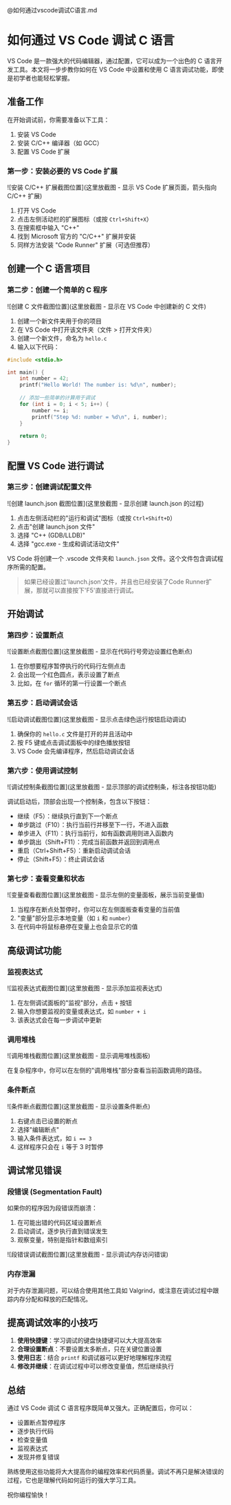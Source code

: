 @如何通过vscode调试C语言.md 

# 如何通过 VS Code 调试 C 语言

VS Code 是一款强大的代码编辑器，通过配置，它可以成为一个出色的 C 语言开发工具。本文将一步步教你如何在 VS Code 中设置和使用 C 语言调试功能，即使是初学者也能轻松掌握。

## 准备工作

在开始调试前，你需要准备以下工具：

1. 安装 VS Code
2. 安装 C/C++ 编译器（如 GCC）
3. 配置 VS Code 扩展

### 第一步：安装必要的 VS Code 扩展

![安装 C/C++ 扩展截图位置](这里放截图 - 显示 VS Code 扩展页面，箭头指向 C/C++ 扩展)

1. 打开 VS Code
2. 点击左侧活动栏的扩展图标（或按 `Ctrl+Shift+X`）
3. 在搜索框中输入 "C++"
4. 找到 Microsoft 官方的 "C/C++" 扩展并安装
5. 同样方法安装 "Code Runner" 扩展（可选但推荐）

## 创建一个 C 语言项目

### 第二步：创建一个简单的 C 程序

![创建 C 文件截图位置](这里放截图 - 显示在 VS Code 中创建新的 C 文件)

1. 创建一个新文件夹用于你的项目
2. 在 VS Code 中打开该文件夹（文件 > 打开文件夹）
3. 创建一个新文件，命名为 `hello.c`
4. 输入以下代码：

```c
#include <stdio.h>

int main() {
    int number = 42;
    printf("Hello World! The number is: %d\n", number);
    
    // 添加一些简单的计算用于调试
    for (int i = 0; i < 5; i++) {
        number += i;
        printf("Step %d: number = %d\n", i, number);
    }
    
    return 0;
}
```

## 配置 VS Code 进行调试

### 第三步：创建调试配置文件

![创建 launch.json 截图位置](这里放截图 - 显示创建 launch.json 的过程)

1. 点击左侧活动栏的"运行和调试"图标（或按 `Ctrl+Shift+D`）
2. 点击"创建 launch.json 文件"
3. 选择 "C++ (GDB/LLDB)"
4. 选择 "gcc.exe - 生成和调试活动文件"

VS Code 将创建一个 .vscode 文件夹和 `launch.json` 文件。这个文件包含调试程序所需的配置。

>如果已经设置过'launch.json'文件，并且也已经安装了Code Runner扩展，那就可以直接按下'F5'直接进行调试。

## 开始调试

### 第四步：设置断点

![设置断点截图位置](这里放截图 - 显示在代码行号旁边设置红色断点)

1. 在你想要程序暂停执行的代码行左侧点击
2. 会出现一个红色圆点，表示设置了断点
3. 比如，在 `for` 循环的第一行设置一个断点

### 第五步：启动调试会话

![启动调试截图位置](这里放截图 - 显示点击绿色运行按钮启动调试)

1. 确保你的 `hello.c` 文件是打开的并且活动中
2. 按 F5 键或点击调试面板中的绿色播放按钮
3. VS Code 会先编译程序，然后启动调试会话

### 第六步：使用调试控制

![调试控制条截图位置](这里放截图 - 显示顶部的调试控制条，标注各按钮功能)

调试启动后，顶部会出现一个控制条，包含以下按钮：
- 继续（F5）：继续执行直到下一个断点
- 单步跳过（F10）：执行当前行并移至下一行，不进入函数
- 单步进入（F11）：执行当前行，如有函数调用则进入函数内
- 单步跳出（Shift+F11）：完成当前函数并返回到调用点
- 重启（Ctrl+Shift+F5）：重新启动调试会话
- 停止（Shift+F5）：终止调试会话

### 第七步：查看变量和状态

![变量查看截图位置](这里放截图 - 显示左侧的变量面板，展示当前变量值)

1. 当程序在断点处暂停时，你可以在左侧面板查看变量的当前值
2. "变量"部分显示本地变量（如 `i` 和 `number`）
3. 在代码中将鼠标悬停在变量上也会显示它的值

## 高级调试功能

### 监视表达式

![监视表达式截图位置](这里放截图 - 显示添加监视表达式)

1. 在左侧调试面板的"监视"部分，点击 `+` 按钮
2. 输入你想要监视的变量或表达式，如 `number + i`
3. 该表达式会在每一步调试中更新

### 调用堆栈

![调用堆栈截图位置](这里放截图 - 显示调用堆栈面板)

在复杂程序中，你可以在左侧的"调用堆栈"部分查看当前函数调用的路径。

### 条件断点

![条件断点截图位置](这里放截图 - 显示设置条件断点)

1. 右键点击已设置的断点
2. 选择"编辑断点"
3. 输入条件表达式，如 `i == 3`
4. 这样程序只会在 `i` 等于 3 时暂停

## 调试常见错误

### 段错误 (Segmentation Fault)

如果你的程序因为段错误而崩溃：

1. 在可能出错的代码区域设置断点
2. 启动调试，逐步执行直到错误发生
3. 观察变量，特别是指针和数组索引

![段错误调试截图位置](这里放截图 - 显示调试内存访问错误)

### 内存泄漏

对于内存泄漏问题，可以结合使用其他工具如 Valgrind，或注意在调试过程中跟踪内存分配和释放的匹配情况。

## 提高调试效率的小技巧

1. **使用快捷键**：学习调试的键盘快捷键可以大大提高效率
2. **合理设置断点**：不要设置太多断点，只在关键位置设置
3. **使用日志**：结合 `printf` 和调试器可以更好地理解程序流程
4. **修改并继续**：在调试过程中可以修改变量值，然后继续执行

## 总结

通过 VS Code 调试 C 语言程序既简单又强大。正确配置后，你可以：

- 设置断点暂停程序
- 逐步执行代码
- 检查变量值
- 监视表达式
- 发现并修复错误

熟练使用这些功能将大大提高你的编程效率和代码质量。调试不再只是解决错误的过程，它也是理解代码如何运行的强大学习工具。

祝你编程愉快！